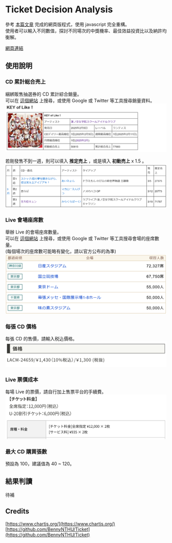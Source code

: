 # Ticket Decision Analysis

參考 [本篇文章](https://github.com/BennyNTHU/Ticket/blob/main/Tickets.pdf) 完成的網頁版程式，使用 javascript 完全重構。  
使用者可以輸入不同數值，探討不同場次的中獎機率、最佳效益投資比以及納許均衡解。

[網頁連結](https://tda.canaria.cc/)

## 使用說明

### CD 累計総合売上

綑綁販售抽選券的 CD 累計綜合銷量。  
可以在 [這個網站](https://w.atwiki.jp/keroro00innovator/) 上搜尋，或使用 Google 或 Twitter 等工具搜尋銷量資料。  
![image](pic/01.png)

若剛發售不到一週，則可以填入 **推定売上** ，或是填入 **初動売上** x 1.5 。  
![image](pic/02.png)

### Live 會場座席數

舉辦 Live 的會場座席數量。  
可以在 [這個網站](https://www.livebu.com/search?p=1) 上搜尋，或使用 Google 或 Twitter 等工具搜尋會場的座席數量。  
(每個場次的座席數可能略有變化，請以官方公布的為準)  
![image](pic/03.png)

### 每張 CD 價格

每張 CD 的售價，請輸入税込價格。  
![image](pic/04.png)

### Live 票價成本

每場 Live 的票價，請自行加上售票平台的手續費。  
![image](pic/05.png)

### 最大 CD 購買張數

預設為 100，建議值為 40 ~ 120。

## 結果判讀

待補

## Credits

[https://www.chartjs.org/](https://www.chartjs.org/)  
[https://github.com/BennyNTHU/Ticket](https://github.com/BennyNTHU/Ticket)  

